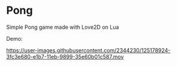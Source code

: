 # Pong

Simple Pong game made with Love2D on Lua

Demo:



https://user-images.githubusercontent.com/2344230/125178924-3fc3e680-e1b7-11eb-9899-35e60b01c587.mov




